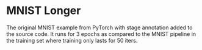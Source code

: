 # MNIST Longer
The original MNIST example from PyTorch with stage annotation added to the source code.
It runs for 3 epochs as compared to the MNIST pipeline in the training set where training only lasts for 50 iters.